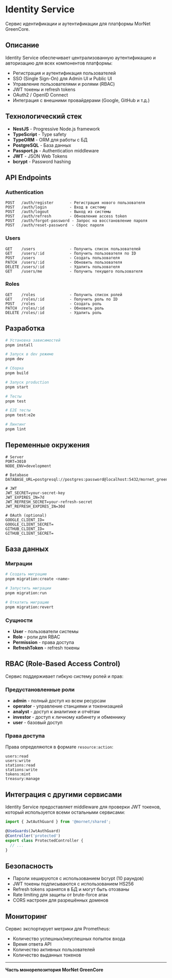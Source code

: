 # Identity Service

Сервис идентификации и аутентификации для платформы MorNet GreenCore.

## Описание

Identity Service обеспечивает централизованную аутентификацию и авторизацию для всех компонентов платформы:

- Регистрация и аутентификация пользователей
- SSO (Single Sign-On) для Admin UI и Public UI
- Управление пользователями и ролями (RBAC)
- JWT токены и refresh tokens
- OAuth2 / OpenID Connect
- Интеграция с внешними провайдерами (Google, GitHub и т.д.)

## Технологический стек

- **NestJS** - Progressive Node.js framework
- **TypeScript** - Type safety
- **TypeORM** - ORM для работы с БД
- **PostgreSQL** - База данных
- **Passport.js** - Authentication middleware
- **JWT** - JSON Web Tokens
- **bcrypt** - Password hashing

## API Endpoints

### Authentication

```
POST   /auth/register       - Регистрация нового пользователя
POST   /auth/login          - Вход в систему
POST   /auth/logout         - Выход из системы
POST   /auth/refresh        - Обновление access token
POST   /auth/forgot-password - Запрос на восстановление пароля
POST   /auth/reset-password  - Сброс пароля
```

### Users

```
GET    /users               - Получить список пользователей
GET    /users/:id           - Получить пользователя по ID
POST   /users               - Создать пользователя
PATCH  /users/:id           - Обновить пользователя
DELETE /users/:id           - Удалить пользователя
GET    /users/me            - Получить текущего пользователя
```

### Roles

```
GET    /roles               - Получить список ролей
GET    /roles/:id           - Получить роль по ID
POST   /roles               - Создать роль
PATCH  /roles/:id           - Обновить роль
DELETE /roles/:id           - Удалить роль
```

## Разработка

```bash
# Установка зависимостей
pnpm install

# Запуск в dev режиме
pnpm dev

# Сборка
pnpm build

# Запуск production
pnpm start

# Тесты
pnpm test

# E2E тесты
pnpm test:e2e

# Линтинг
pnpm lint
```

## Переменные окружения

```env
# Server
PORT=3010
NODE_ENV=development

# Database
DATABASE_URL=postgresql://postgres:password@localhost:5432/mornet_greencore

# JWT
JWT_SECRET=your-secret-key
JWT_EXPIRES_IN=7d
JWT_REFRESH_SECRET=your-refresh-secret
JWT_REFRESH_EXPIRES_IN=30d

# OAuth (optional)
GOOGLE_CLIENT_ID=
GOOGLE_CLIENT_SECRET=
GITHUB_CLIENT_ID=
GITHUB_CLIENT_SECRET=
```

## База данных

### Миграции

```bash
# Создать миграцию
pnpm migration:create <name>

# Запустить миграции
pnpm migration:run

# Откатить миграцию
pnpm migration:revert
```

### Сущности

- **User** - пользователи системы
- **Role** - роли для RBAC
- **Permission** - права доступа
- **RefreshToken** - refresh токены

## RBAC (Role-Based Access Control)

Сервис поддерживает гибкую систему ролей и прав:

### Предустановленные роли

- **admin** - полный доступ ко всем ресурсам
- **operator** - управление станциями и токенизацией
- **analyst** - доступ к аналитике и отчётам
- **investor** - доступ к личному кабинету и обменнику
- **user** - базовый доступ

### Права доступа

Права определяются в формате `resource:action`:

```
users:read
users:write
stations:read
stations:write
tokens:mint
treasury:manage
```

## Интеграция с другими сервисами

Identity Service предоставляет middleware для проверки JWT токенов, который используется всеми остальными сервисами:

```typescript
import { JwtAuthGuard } from '@mornet/shared';

@UseGuards(JwtAuthGuard)
@Controller('protected')
export class ProtectedController {
  // ...
}
```

## Безопасность

- Пароли хешируются с использованием bcrypt (10 раундов)
- JWT токены подписываются с использованием HS256
- Refresh tokens хранятся в БД и могут быть отозваны
- Rate limiting для защиты от brute-force атак
- CORS настроен для разрешённых доменов

## Мониторинг

Сервис экспортирует метрики для Prometheus:

- Количество успешных/неуспешных попыток входа
- Время ответа API
- Количество активных пользователей
- Количество выданных токенов

---

**Часть монорепозитория MorNet GreenCore**

